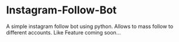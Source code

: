 # Instagram-Follow-Bot
A simple instagram follow bot using python. Allows to mass follow to different accounts. Like Feature coming soon...
